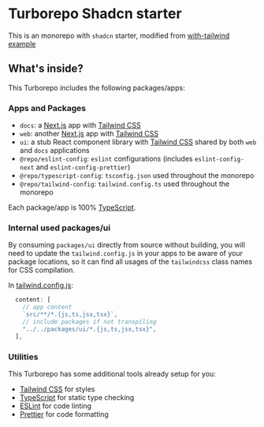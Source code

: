 # Turborepo Shadcn starter

This is an monorepo with `shadcn` starter, modified from [with-tailwind example](https://github.com/vercel/turborepo/tree/main/examples/with-tailwind)

## What's inside?

This Turborepo includes the following packages/apps:

### Apps and Packages

- `docs`: a [Next.js](https://nextjs.org/) app with [Tailwind CSS](https://tailwindcss.com/)
- `web`: another [Next.js](https://nextjs.org/) app with [Tailwind CSS](https://tailwindcss.com/)
- `ui`: a stub React component library with [Tailwind CSS](https://tailwindcss.com/) shared by both `web` and `docs` applications
- `@repo/eslint-config`: `eslint` configurations (includes `eslint-config-next` and `eslint-config-prettier`)
- `@repo/typescript-config`: `tsconfig.json` used throughout the monorepo
- `@repo/tailwind-config`: `tailwind.config.ts` used throughout the monorepo

Each package/app is 100% [TypeScript](https://www.typescriptlang.org/).

### Internal used packages/ui

By consuming `packages/ui` directly from source without building, you will need to update the `tailwind.config.js` in your apps to be aware of your package locations, so it can find all usages of the `tailwindcss` class names for CSS compilation.

In [tailwind.config.js](packages/tailwind-config/tailwind.config.js):

```js
  content: [
    // app content
    `src/**/*.{js,ts,jsx,tsx}`,
    // include packages if not transpiling
    "../../packages/ui/*.{js,ts,jsx,tsx}",
  ],
```

### Utilities

This Turborepo has some additional tools already setup for you:

- [Tailwind CSS](https://tailwindcss.com/) for styles
- [TypeScript](https://www.typescriptlang.org/) for static type checking
- [ESLint](https://eslint.org/) for code linting
- [Prettier](https://prettier.io) for code formatting

